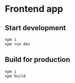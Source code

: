 # Frontend app

## Start development 
```
npm i
npm run dev
```

## Build for production
```
npm i
npm build
```
